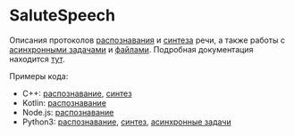 # SaluteSpeech

Описания протоколов [распознавания](recognition/v1/recognition.proto) и [синтеза](synthesis/v1/synthesis.proto) речи,
а также работы с [асинхронными задачами](task/v1/task.proto) и [файлами](task/v1/storage.proto).
Подробная документация находится [тут](https://developers.sber.ru/docs/ru/salutespeech/overview).

Примеры кода:
* C++: [распознавание](recognition/v1/cpp), [синтез](synthesis/v1/cpp)
* Kotlin: [распознавание](recognition/v1/kotlin)
* Node.js: [распознавание](recognition/v1/nodejs)
* Python3: [распознавание](recognition/v1/python3), [синтез](synthesis/v1/python3), [асинхронные задачи](task/v1/python3)
